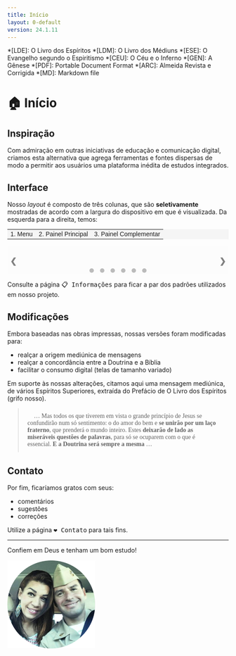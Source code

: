 ```yaml
---
title: Início
layout: 0-default
version: 24.1.11
---
```


<style>
#ff-se-btn *,
#ff-sa-btn *,
#ff-mo-btn * { 
    color: #aaa !important;
}  

.wrapper {border-left: 1px solid var(--border-color); border-right: 1px solid var(--border-color); border-bottom: 1px solid var(--border-color); background-color: #eeeeee10
}
.mySlides {display: none}
img {vertical-align: middle;}

/* Slideshow container */
.slideshow-container {
  max-width: 90%;
  position: relative;
  margin: auto;
}

/* Next & previous buttons */
.prev, .next {
  cursor: pointer;
  position: absolute;
  top: 50%;
  width: auto;
  padding: 16px;
  margin-top: -22px;
  color: grey;
  font-weight: bold;
  font-size: 18px;
  transition: 0.6s ease;
  border-radius: 0 3px 3px 0;
  user-select: none;
  margin-left: -35px;
}

/* Position the "next button" to the right */
.next {
  right: -35px;
  border-radius: 3px 0 0 3px;
}

/* On hover, add a black background color with a little bit see-through */
.prev:hover, .next:hover {
  background-color: rgba(200,200,200.8);
  color: white;
}

/* Caption text */
.text {
  color: grey;
  font-size: 16px;
  padding: 20px 12px;
  position: absolute;
  bottom: -40px;
  width: 100%;
  margin-left: -12px;
  text-align: center;
  font-family: sans-serif;
}

/* Number text (1/3 etc) */
.numbertext {
  color: currentColor;
  font-size: 12px;
  padding: 8px 12px;
  position: absolute;
  top: 0;
  font-family: sans-serif;
}

/* The dots/bullets/indicators */
.dot {
  cursor: pointer;
  height: 10px;
  width: 10px;
  margin: 0 5px;
  background-color: #bbb;
  border-radius: 50%;
  display: inline-block;
  transition: background-color 0.6s ease;
}

.active, .dot:hover {
  background-color: #717171;
}

/* Fading animation */
.fade {
  animation-name: fade;
  animation-duration: 0.5s;
}

@keyframes fade {
  from {opacity: .4} 
  to {opacity: 1}
}

/* On smaller screens, decrease text size */
@media only screen and (max-width: 300px) {
  .prev, .next,.text {font-size: 11px}
}
</style>

*[LDE]: O Livro dos Espíritos
*[LDM]: O Livro dos Médiuns
*[ESE]: O Evangelho segundo o Espiritismo
*[CEU]: O Céu e o Inferno
*[GEN]: A Gênese
*[PDF]: Portable Document Format
*[ARC]: Almeida Revista e Corrigida
*[MD]: Markdown file

# <span class="emoji">🏠</span> Início

## Inspiração 

Com admiração em outras iniciativas de educação e comunicação digital, criamos esta alternativa que agrega ferramentas e fontes dispersas de modo a permitir aos usuários uma plataforma inédita de estudos integrados.

## Interface

Nosso <i>layout</i> é composto de três colunas, que são **seletivamente** mostradas de acordo com a largura do dispositivo em que é visualizada. Da esquerda para a direita, temos:

<table style="font-family: sans-serif; font-size: 14px; background-color: #eeeeee80">
  <tbody>
    <tr>
      <td>1. Menu</td>
      <td>2. Painel Principal</td>
      <td>3. Painel Complementar</td>
    </tr>
  </tbody>
</table>

<div class="wrapper">

<br>

<div class="slideshow-container">

<div class="mySlides fade">
  <div class="numbertext">1 / 6</div>
  <img src="../assets/images/doutrina-column-demo-1.png" style="width:100%">
  <div class="text">Funciona conforme seu dispositivo</div>
</div>

<div class="mySlides fade">
  <div class="numbertext">2 / 6</div>
  <img src="../assets/images/doutrina-column-demo-2.png" style="width:100%">
  <div class="text">Desktop</div>
</div>

<div class="mySlides fade">
  <div class="numbertext">3 / 6</div>
  <img src="../assets/images/doutrina-column-demo-3.png" style="width:100%">
  <div class="text">Notebook</div>
</div>

<div class="mySlides fade">
    <div class="numbertext">4 / 6</div>
    <img src="../assets/images/doutrina-column-demo-4.png" style="width:100%">
    <div class="text">Tablet</div>
  </div>
  
  <div class="mySlides fade">
    <div class="numbertext">5 / 6</div>
    <img src="../assets/images/doutrina-column-demo-5.png" style="width:100%">
    <div class="text">Mobile (de pé)</div>
  </div>
  
  <div class="mySlides fade">
    <div class="numbertext">6 / 6</div>
    <img src="../assets/images/doutrina-column-demo-6.png" style="width:100%">
    <div class="text">Mobile (deitado)</div>
  </div>

<a class="prev" onclick="plusSlides(-1)">❮</a>
<a class="next" onclick="plusSlides(1)">❯</a>

</div>
<br>

<div style="text-align:center">
  <span class="dot" onclick="currentSlide(1)"></span> 
  <span class="dot" onclick="currentSlide(2)"></span> 
  <span class="dot" onclick="currentSlide(3)"></span>
  <span class="dot" onclick="currentSlide(4)"></span> 
  <span class="dot" onclick="currentSlide(5)"></span> 
  <span class="dot" onclick="currentSlide(6)"></span>
</div>
</div>


<!-- <iframe style="filter: none" src="https://docs.google.com/presentation/d/e/2PACX-1vRESbamVWKVF0_u4WuiG5c4dksBqoLB8F4JR7PYJbIKSZwUIgUilb5MtxrbbvdQpkNvtTEs_iQO0XMW/embed?start=true&loop=true&delayms=2000" frameborder="0" width="100%" height="40%%" allowfullscreen="true" mozallowfullscreen="true" webkitallowfullscreen="true"></iframe> -->

Consulte a página <kbd><a href="./2-info.html" style="text-decoration: none;"><span class="emoji">📋</span> Informações</a></kbd> para ficar a par dos padrões utilizados em nosso projeto.

## Modificações

Embora baseadas nas obras impressas, nossas versões foram modificadas para:

- realçar a origem mediúnica de mensagens
- realçar a concordância entre a Doutrina e a Bíblia
- facilitar o consumo digital (telas de tamanho variado)

Em suporte às nossas alterações, citamos aqui uma mensagem mediúnica, de vários Espíritos Superiores, extraída do Prefácio de O Livro dos Espíritos (grifo nosso).

<blockquote class="spirit" style="font-family: 'Roboto Serif', serif; padding: 10px 20px">
<span class="emoji">👻</span> … Mas todos os que tiverem em vista o grande princípio de Jesus se confundirão num só sentimento: o do amor do bem e <strong>se unirão por um laço fraterno</strong>, que prenderá o mundo inteiro. Estes <strong>deixarão de lado as miseráveis questões de palavras</strong>, para só se ocuparem com o que é essencial. <strong>E a Doutrina será sempre a mesma</strong> … </blockquote>

<!--
## Contato

Caso tenha alguma dúvida, entre em contato utilizando o botão do chat (canto inferior direito). 

<!--
<img src="./images/crisp-logo.svg" width="30" height="30" alt="botão do crisp chat" style="all: unset; height: 30px; vertical-align: text-bottom;">
-->

## Contato

Por fim, ficaríamos gratos com seus:

- comentários
- sugestões
- correções

Utilize a página <kbd><a href="./4-contact.html" style="text-decoration: none;"><span class="emoji">❤️</span> Contato</a></kbd> para tais fins.

---

Confiem em Deus e tenham um bom estudo!

Mai & Sergio
{:.cursive}

<img src="../assets/images/us-round.jpg" width="200" height="200" alt="foto do casal" style="all: unset; background-color: transparent;  margin-top: -30px; width: 200px; overflow:clip !important">

<p>&nbsp;</p>

<script>
let slideIndex = 1;
showSlides(slideIndex);

function plusSlides(n) {
  showSlides(slideIndex += n);
}

function currentSlide(n) {
  showSlides(slideIndex = n);
}

function showSlides(n) {
  let i;
  let slides = document.getElementsByClassName("mySlides");
  let dots = document.getElementsByClassName("dot");
  if (n > slides.length) {slideIndex = 1}    
  if (n < 1) {slideIndex = slides.length}
  for (i = 0; i < slides.length; i++) {
    slides[i].style.display = "none";  
  }
  for (i = 0; i < dots.length; i++) {
    dots[i].className = dots[i].className.replace(" active", "");
  }
  slides[slideIndex-1].style.display = "block";  
  dots[slideIndex-1].className += " active";
}
</script>

